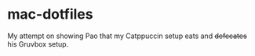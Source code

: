 # mac-dotfiles
My attempt on showing Pao that my Catppuccin setup eats and ~~defecates~~ his Gruvbox setup.

